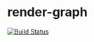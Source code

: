 # render-graph

[![Build Status](https://travis-ci.org/magestik/render-graph.svg?branch=master)](https://travis-ci.org/magestik/render-graph)
